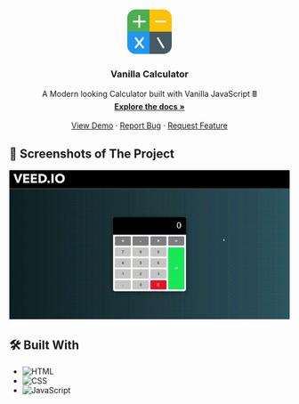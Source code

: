 <!-- Improved compatibility of back to top link: See: https://github.com/othneildrew/Best-README-Template/pull/73 -->
<a name="readme-top"></a>
<!--
*** Thanks for checking out the Best-README-Template. If you have a suggestion
*** that would make this better, please fork the repo and create a pull request
*** or simply open an issue with the tag "enhancement".
*** Don't forget to give the project a star!
*** Thanks again! Now go create something AMAZING! :D
-->



<!-- PROJECT SHIELDS -->
<!--
*** I'm using markdown "reference style" links for readability.
*** Reference links are enclosed in brackets [ ] instead of parentheses ( ).
*** See the bottom of this document for the declaration of the reference variables
*** for contributors-url, forks-url, etc. This is an optional, concise syntax you may use.
*** https://www.markdownguide.org/basic-syntax/#reference-style-links
-->

<!-- PROJECT LOGO -->
<br />
<div align="center">
  <a href="https://github.com/Prasenjit-3433/CalculatorJs">
    <img src="calculator.png" alt="Logo" width="80" height="80">
  </a>

<h3 align="center">Vanilla Calculator</h3>

  <p align="center">
    A Modern looking Calculator built with Vanilla JavaScript 🖩
    <br />
    <a href="https://github.com/Prasenjit-3433/CalculatorJs"><strong>Explore the docs »</strong></a>
    <br />
    <br />
    <a href="https://ztmcalculatorjs.netlify.app/">View Demo</a>
    ·
    <a href="https://github.com/Prasenjit-3433/CalculatorJs/issues">Report Bug</a>
    ·
    <a href="https://github.com/Prasenjit-3433/CalculatorJs/issues">Request Feature</a>
  </p>
</div>



<!-- ABOUT THE PROJECT -->
## 🙋 Screenshots of The Project

<!--  ![Screenshot](images/demo.gif) -->
<p align="center">
  <img src="demo.gif" alt="animated" />
</p>




## 🛠 Built With

* ![HTML](https://img.shields.io/badge/HTML5-f06529?style=for-the-badge&logo=html5&logoColor=white)
* ![CSS](https://img.shields.io/badge/CSS3-2965f1?style=for-the-badge&logo=CSS3&logoColor=white)
* ![JavaScript](https://img.shields.io/badge/JavaScript-F0DB4F?style=for-the-badge&logo=JavaScript&logoColor=323330)
